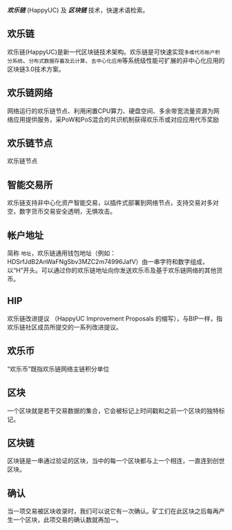 
***欢乐链*** (HappyUC) 及 ***区块链*** 技术，快速术语检索。 

## 欢乐链
欢乐链(HappyUC)是新一代区块链技术架构。欢乐链是可快速实现`多维代币帐户积分系统`、`分布式数据存蓄及云计算`、`去中心化应用`等系统级性能可扩展的非中心化应用的区块链3.0技术方案。
## 欢乐链网络
网络运行的欢乐链节点、利用闲置CPU算力、硬盘空间、多余带宽流量资源为网络应用提供服务，采PoW和PoS混合的共识机制获得欢乐币或对应应用代币奖励
## 欢乐链节点
欢乐链节点
## 智能交易所
欢乐链支持非中心化资产智能交易，以插件式部署到网络节点，支持交易对多对空，数字货币交易安全透明，无惧攻击。
## 帐户地址
简称 `地址`，欢乐链通用钱包地址（例如：HDSrfJdB2AnWaFNgSbv3MZC2m74996JafV）由一串字符和数字组成，以“H”开头。可以通过你的欢乐链地址向你发送欢乐币及基于欢乐链网络的其他货币。
## HIP	
欢乐链改进提议 （HappyUC Improvement Proposals 的缩写），与BIP一样，指欢乐链社区成员所提交的一系列改进提议。
## 欢乐币	
“欢乐币”既指欢乐链网络主链积分单位
## 区块	
一个区块就是若干交易数据的集合，它会被标记上时间戳和之前一个区块的独特标记。
## 区块链	
区块链是一串通过验证的区块，当中的每一个区块都与上一个相连，一直连到创世区块。
## 确认	
当一项交易被区块收录时，我们可以说它有一次确认。矿工们在此区块之后每再产生一个区块，此项交易的确认数就再加一。


